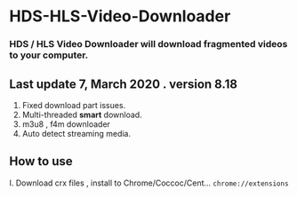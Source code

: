 # HDS-HLS-Video-Downloader
### HDS / HLS Video Downloader will download fragmented videos to your computer.
## Last update 7, March 2020 . version 8.18
1. Fixed download part issues.
2. Multi-threaded **smart** download.
3. m3u8 , f4m downloader
4. Auto detect streaming media.
## How to use
I. Download crx files , install to Chrome/Coccoc/Cent...  ``chrome://extensions`` 


